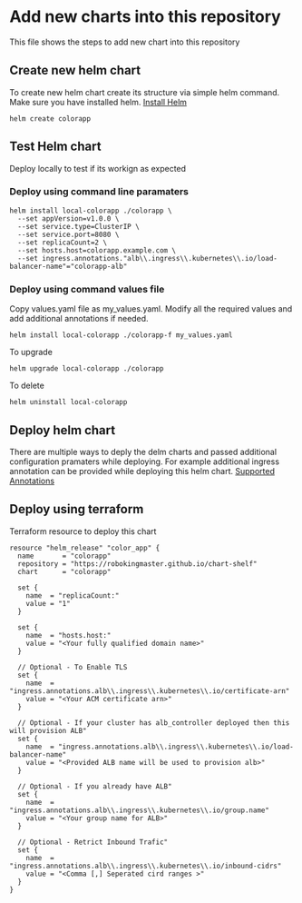 # Add new charts into this repository
This file shows the steps to add new chart into this repository

## Create new helm chart
To create new helm chart create its structure via simple helm command. Make sure you have installed helm. 
[Install Helm](https://helm.sh/docs/intro/install/)
```
helm create colorapp
```

## Test Helm chart
Deploy locally to test if its workign as expected
### Deploy using command line paramaters
```
helm install local-colorapp ./colorapp \
  --set appVersion=v1.0.0 \
  --set service.type=ClusterIP \
  --set service.port=8080 \
  --set replicaCount=2 \
  --set hosts.host=colorapp.example.com \
  --set ingress.annotations."alb\\.ingress\\.kubernetes\\.io/load-balancer-name"="colorapp-alb"

```
### Deploy using command values file
Copy values.yaml file as my_values.yaml. Modify all the required values and add additional annotations if needed.
```
helm install local-colorapp ./colorapp-f my_values.yaml
```

To upgrade
```
helm upgrade local-colorapp ./colorapp
```

To delete
```
helm uninstall local-colorapp
```

## Deploy helm chart
There are multiple ways to deply the delm charts and passed additional configuration pramaters while deploying. For example additional ingress annotation can be provided while deploying this helm chart. [Supported Annotations](https://kubernetes-sigs.github.io/aws-load-balancer-controller/v2.2/guide/ingress/annotations/#annotations)

## Deploy using terraform
Terraform resource to deploy this chart
```
resource "helm_release" "color_app" {
  name       = "colorapp"
  repository = "https://robokingmaster.github.io/chart-shelf"
  chart      = "colorapp"  

  set {
    name  = "replicaCount:"
    value = "1"
  }

  set {
    name  = "hosts.host:"
    value = "<Your fully qualified domain name>"
  }

  // Optional - To Enable TLS
  set {
    name  = "ingress.annotations.alb\\.ingress\\.kubernetes\\.io/certificate-arn"
    value = "<Your ACM certificate arn>"
  } 

  // Optional - If your cluster has alb_controller deployed then this will provision ALB"
  set {
    name  = "ingress.annotations.alb\\.ingress\\.kubernetes\\.io/load-balancer-name"
    value = "<Provided ALB name will be used to provision alb>"
  }   

  // Optional - If you already have ALB"
  set {
    name  = "ingress.annotations.alb\\.ingress\\.kubernetes\\.io/group.name"
    value = "<Your group name for ALB>"
  } 

  // Optional - Retrict Inbound Trafic"
  set {
    name  = "ingress.annotations.alb\\.ingress\\.kubernetes\\.io/inbound-cidrs"
    value = "<Comma [,] Seperated cird ranges >"
  }     
}
```